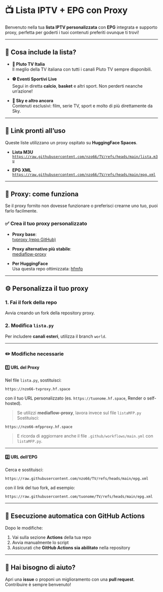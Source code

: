 # 📺 Lista IPTV + EPG con Proxy

Benvenuto nella tua **lista IPTV personalizzata** con **EPG** integrata e supporto proxy, perfetta per goderti i tuoi contenuti preferiti ovunque ti trovi!

---

## 🌟 Cosa include la lista?

- **🎥 Pluto TV Italia**  
  Il meglio della TV italiana con tutti i canali Pluto TV sempre disponibili.

- **⚽ Eventi Sportivi Live**  
  Segui in diretta **calcio**, **basket** e altri sport. Non perderti neanche un’azione!

- **📡 Sky e altro ancora**  
  Contenuti esclusivi: film, serie TV, sport e molto di più direttamente da Sky.

---

## 🔗 Link pronti all’uso

Queste liste utilizzano un proxy ospitato su **HuggingFace Spaces**.

- **Lista M3U**  
  [`https://raw.githubusercontent.com/nzo66/TV/refs/heads/main/lista.m3u`](https://raw.githubusercontent.com/nzo66/TV/refs/heads/main/lista.m3u)

- **EPG XML**  
  [`https://raw.githubusercontent.com/nzo66/TV/refs/heads/main/epg.xml`](https://raw.githubusercontent.com/nzo66/TV/refs/heads/main/epg.xml)

---

## 🧩 Proxy: come funziona

Se il proxy fornito non dovesse funzionare o preferisci crearne uno tuo, puoi farlo facilmente.

### ✅ Crea il tuo proxy personalizzato

- **Proxy base**:  
  [tvproxy (repo GitHub)](https://github.com/nzo66/tvproxy)

- **Proxy alternativo più stabile**:  
  [mediaflow-proxy](https://github.com/mhdzumair/mediaflow-proxy)

- **Per HuggingFace**  
  Usa questa repo ottimizzata: [hfmfp](https://github.com/nzo66/hfmfp)

---

## ⚙️ Personalizza il tuo proxy

### 1. Fai il fork della repo

Avvia creando un fork della repository proxy.

### 2. Modifica `lista.py`  
Per includere **canali esteri**, utilizza il branch `world`.

---

### ✏️ Modifiche necessarie

#### 1️⃣ URL del Proxy

Nel file `lista.py`, sostituisci:

```
https://nzo66-tvproxy.hf.space
```

con il tuo URL personalizzato (es. `https://tuonome.hf.space`, Render o self-hosted).

> Se utilizzi **mediaflow-proxy**, lavora invece sul file `listaMFP.py`  
> Sostituisci:

```
https://nzo66-mfpproxy.hf.space
```

> E ricorda di aggiornare anche il file `.github/workflows/main.yml` con `listaMFP.py`.

---

#### 2️⃣ URL dell’EPG

Cerca e sostituisci:

```
https://raw.githubusercontent.com/nzo66/TV/refs/heads/main/epg.xml
```

con il link del tuo fork, ad esempio:

```
https://raw.githubusercontent.com/tuonome/TV/refs/heads/main/epg.xml
```

---

## 🚀 Esecuzione automatica con GitHub Actions

Dopo le modifiche:

1. Vai sulla sezione **Actions** della tua repo  
2. Avvia manualmente lo script  
3. Assicurati che **GitHub Actions sia abilitato** nella repository

---

## 🤝 Hai bisogno di aiuto?

Apri una **issue** o proponi un miglioramento con una **pull request**.  
Contribuire è sempre benvenuto!
